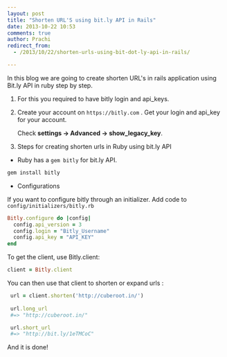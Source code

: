 ```yaml
---
layout: post
title: "Shorten URL'S using bit.ly API in Rails"
date: 2013-10-22 10:53
comments: true
author: Prachi
redirect_from: 
  - /2013/10/22/shorten-urls-using-bit-dot-ly-api-in-rails/

---
```


In this blog we are going to create shorten URL's in rails application using Bit.ly API in ruby step by step.


1. For this you required to have bitly login and api_keys.

2. Create your account on `https://bitly.com` . Get your login and api_key for your account. 

    Check **settings -> Advanced -> show_legacy_key**.
    
3. Steps for creating shorten urls in Ruby using bit.ly API

  - Ruby has a `gem bitly` for bit.ly API. 

<!-- more -->

```ruby
gem install bitly
```
  
  * Configurations

If you want to configure bitly through an initializer. Add code to `config/initializers/bitly.rb`

```ruby
Bitly.configure do |config|
  config.api_version = 3
  config.login = "Bitly_Username"
  config.api_key = "API_KEY"
end
```

To get the client, use Bitly.client:

```ruby
client = Bitly.client
```

You can then use that client to shorten or expand urls :

```ruby
 url = client.shorten('http://cuberoot.in/')
  
 url.long_url
 #=> "http://cuberoot.in/"

 url.short_url
 #=> "http://bit.ly/1eTMCoC"
```

And it is done!
